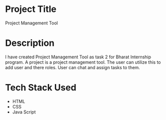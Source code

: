 # Project Title
Project Management Tool

# Description
I have created Project Management Tool as task 2 for Bharat Internship program.
A project is a project management tool. The user can utilize this to add user and there roles. User can chat and assign tasks to them.  

# Tech Stack Used

* HTML
* CSS
* Java Script


